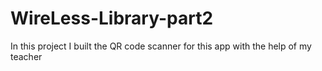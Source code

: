 # WireLess-Library-part2
In this project I built the QR code scanner for this app with the help of my teacher
